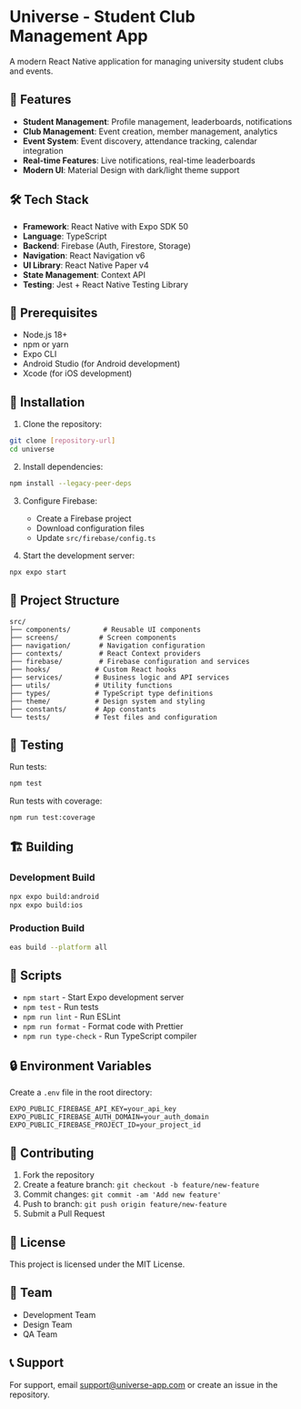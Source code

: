 # Universe - Student Club Management App

A modern React Native application for managing university student clubs and events.

## 🚀 Features

- **Student Management**: Profile management, leaderboards, notifications
- **Club Management**: Event creation, member management, analytics
- **Event System**: Event discovery, attendance tracking, calendar integration
- **Real-time Features**: Live notifications, real-time leaderboards
- **Modern UI**: Material Design with dark/light theme support

## 🛠 Tech Stack

- **Framework**: React Native with Expo SDK 50
- **Language**: TypeScript
- **Backend**: Firebase (Auth, Firestore, Storage)
- **Navigation**: React Navigation v6
- **UI Library**: React Native Paper v4
- **State Management**: Context API
- **Testing**: Jest + React Native Testing Library

## 📱 Prerequisites

- Node.js 18+
- npm or yarn
- Expo CLI
- Android Studio (for Android development)
- Xcode (for iOS development)

## 🔧 Installation

1. Clone the repository:
```bash
git clone [repository-url]
cd universe
```

2. Install dependencies:
```bash
npm install --legacy-peer-deps
```

3. Configure Firebase:
   - Create a Firebase project
   - Download configuration files
   - Update `src/firebase/config.ts`

4. Start the development server:
```bash
npx expo start
```

## 📁 Project Structure

```
src/
├── components/        # Reusable UI components
├── screens/          # Screen components
├── navigation/       # Navigation configuration
├── contexts/         # React Context providers
├── firebase/         # Firebase configuration and services
├── hooks/           # Custom React hooks
├── services/        # Business logic and API services
├── utils/           # Utility functions
├── types/           # TypeScript type definitions
├── theme/           # Design system and styling
├── constants/       # App constants
└── tests/           # Test files and configuration
```

## 🧪 Testing

Run tests:
```bash
npm test
```

Run tests with coverage:
```bash
npm run test:coverage
```

## 🏗 Building

### Development Build
```bash
npx expo build:android
npx expo build:ios
```

### Production Build
```bash
eas build --platform all
```

## 📝 Scripts

- `npm start` - Start Expo development server
- `npm test` - Run tests
- `npm run lint` - Run ESLint
- `npm run format` - Format code with Prettier
- `npm run type-check` - Run TypeScript compiler

## 🔒 Environment Variables

Create a `.env` file in the root directory:

```env
EXPO_PUBLIC_FIREBASE_API_KEY=your_api_key
EXPO_PUBLIC_FIREBASE_AUTH_DOMAIN=your_auth_domain
EXPO_PUBLIC_FIREBASE_PROJECT_ID=your_project_id
```

## 🤝 Contributing

1. Fork the repository
2. Create a feature branch: `git checkout -b feature/new-feature`
3. Commit changes: `git commit -am 'Add new feature'`
4. Push to branch: `git push origin feature/new-feature`
5. Submit a Pull Request

## 📄 License

This project is licensed under the MIT License.

## 👥 Team

- Development Team
- Design Team
- QA Team

## 📞 Support

For support, email support@universe-app.com or create an issue in the repository.
